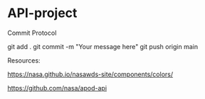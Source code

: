 # API-project

Commit Protocol

git add .
git commit -m "Your message here"
git push origin main

Resources:

https://nasa.github.io/nasawds-site/components/colors/

https://github.com/nasa/apod-api
